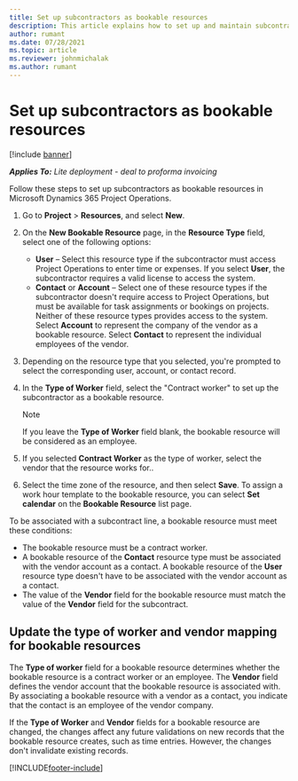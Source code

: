 ```yaml
---
title: Set up subcontractors as bookable resources
description: This article explains how to set up and maintain subcontractor resources that are created from users and contacts in the system, so that they can be associated with subcontracts in Microsoft Dynamics 365 Project Operations.
author: rumant
ms.date: 07/28/2021
ms.topic: article
ms.reviewer: johnmichalak
ms.author: rumant
---
```


# Set up subcontractors as bookable resources

[!include [banner](../../includes/dataverse-preview.md)]

_**Applies To:** Lite deployment - deal to proforma invoicing_

Follow these steps to set up subcontractors as bookable resources in Microsoft Dynamics 365 Project Operations.

1. Go to **Project** \> **Resources**, and select **New**.
2. On the **New Bookable Resource** page, in the **Resource Type** field, select one of the following options:

    - **User** – Select this resource type if the subcontractor must access Project Operations to enter time or expenses. If you select **User**, the subcontractor requires a valid license to access the system.
    - **Contact** or **Account** – Select one of these resource types if the subcontractor doesn't require access to Project Operations, but must be available for task assignments or bookings on projects. Neither of these resource types provides access to the system. Select **Account** to represent the company of the vendor as a bookable resource. Select **Contact** to represent the individual employees of the vendor.

3. Depending on the resource type that you selected, you're prompted to select the corresponding user, account, or contact record.
4. In the **Type of Worker** field, select the "Contract worker" to set up the subcontractor as a bookable resource.

    > [!NOTE]
    > If you leave the **Type of Worker** field blank, the bookable resource will be considered as an employee.

5. If you selected **Contract Worker** as the type of worker, select the vendor that the resource works for..
6. Select the time zone of the resource, and then select **Save**. To assign a work hour template to the bookable resource, you can select **Set calendar** on the **Bookable Resource** list page.

To be associated with a subcontract line, a bookable resource must meet these conditions:

- The bookable resource must be a contract worker.
- A bookable resource of the **Contact** resource type must be associated with the vendor account as a contact. A bookable resource of the **User** resource type doesn't have to be associated with the vendor account as a contact.
- The value of the **Vendor** field for the bookable resource must match the value of the **Vendor** field for the subcontract.

## Update the type of worker and vendor mapping for bookable resources

The **Type of worker** field for a bookable resource determines whether the bookable resource is a contract worker or an employee. The **Vendor** field defines the vendor account that the bookable resource is associated with. By associating a bookable resource with a vendor as a contact, you indicate that the contact is an employee of the vendor company.

If the **Type of Worker** and **Vendor** fields for a bookable resource are changed, the changes affect any future validations on new records that the bookable resource creates, such as time entries. However, the changes don't invalidate existing records.

[!INCLUDE[footer-include](../../includes/footer-banner.md)]

